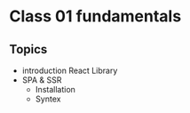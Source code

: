 # Class 01 fundamentals

## Topics

- introduction React Library
- SPA & SSR
  - Installation
  - Syntex
  